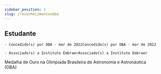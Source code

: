 ```yaml
---
sidebar_position: 1
slug: /reconhecimentosOba
---
```



## Estudante
    - Concedido(s) por OBA · mar de 2022Concedido(s) por OBA · mar de 2022

    - Associado(s) a Instituto EmbraerAssociado(s) a Instituto Embraer
    
Medalha de Ouro na Olimpíada Brasileira de Astronomia e Astronáutica (OBA)

